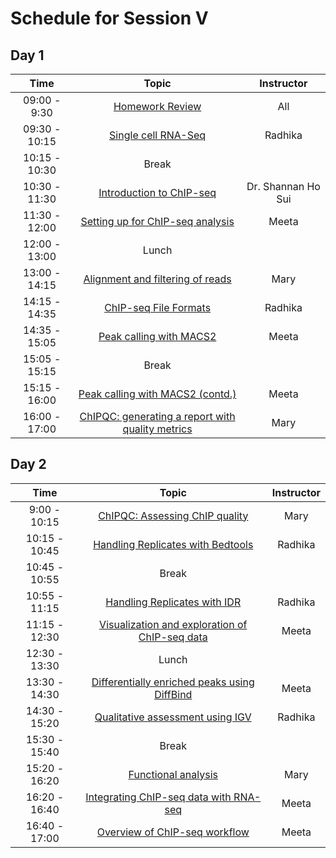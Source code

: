 # Schedule for Session V


## Day 1

| Time            |   Topic  | Instructor |
|:------------------------:|:----------:|:--------:|
|09:00 - 9:30 | [Homework Review]() | All |
|09:30 - 10:15 | [Single cell RNA-Seq]() | Radhika |
|10:15 - 10:30 | Break | |
|10:30 - 11:30 | [Introduction to ChIP-seq]() | Dr. Shannan Ho Sui |
|11:30 - 12:00 | [Setting up for ChIP-seq analysis]() | Meeta |
|12:00 - 13:00 | Lunch | |
|13:00 - 14:15 | [Alignment and filtering of reads]() | Mary |
|14:15 - 14:35 | [ChIP-seq File Formats]() | Radhika |
|14:35 - 15:05 | [Peak calling with MACS2]() | Meeta |
|15:05 - 15:15 | Break | |
|15:15 - 16:00 | [Peak calling with MACS2 (contd.)]() | Meeta |
|16:00 - 17:00 | [ChIPQC: generating a report with quality metrics]() | Mary |

## Day 2

| Time            |  Topic  | Instructor |
|:------------------------:|:----------:|:--------:|
|9:00 - 10:15 | [ChIPQC: Assessing ChIP quality]() | Mary |
|10:15 - 10:45 | [Handling Replicates with Bedtools]() | Radhika |
|10:45 - 10:55 | Break | |
|10:55 - 11:15 | [Handling Replicates with IDR]() | Radhika |
|11:15 - 12:30 | [Visualization and exploration of ChIP-seq data]() | Meeta |
|12:30 - 13:30 | Lunch | |
|13:30 - 14:30 | [Differentially enriched peaks using DiffBind]() | Meeta |
|14:30 - 15:20 | [Qualitative assessment using IGV]() | Radhika |
|15:30 - 15:40 | Break | |
|15:20 - 16:20 | [Functional analysis]() | Mary |
|16:20 - 16:40 | [Integrating ChIP-seq data with RNA-seq]() | Meeta |
|16:40 - 17:00 | [Overview of ChIP-seq workflow]() | Meeta |


